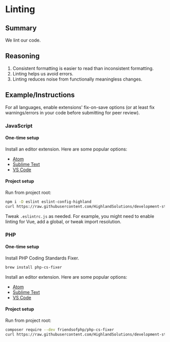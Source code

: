 # Linting
## Summary
We lint our code.


## Reasoning
1. Consistent formatting is easier to read than inconsistent formatting.
2. Linting helps us avoid errors.
3. Linting reduces noise from functionally meaningless changes.


## Example/Instructions
For all languages, enable extensions' fix-on-save options (or at least fix warnings/errors in your code before submitting for peer review).

### JavaScript
#### One-time setup
Install an editor extension. Here are some popular options:

- [Atom](https://atom.io/packages/linter-eslint)
- [Sublime Text](ttps://packagecontrol.io/packages/SublimeLinter-eslint)
- [VS Code](https://marketplace.visualstudio.com/items?itemName=dbaeumer.vscode-eslint)

#### Project setup
Run from project root:  

```sh
npm i -D eslint eslint-config-highland
curl https://raw.githubusercontent.com/HighlandSolutions/development-standards/master/assets/.eslintrc.js > .eslintrc.js
```

Tweak `.eslintrc.js` as needed. For example, you might need to enable linting for Vue, add a global, or tweak import resolution.

### PHP
#### One-time setup
Install PHP Coding Standards Fixer.

```sh
brew install php-cs-fixer
```

Install an editor extension. Here are some popular options:

- [Atom](https://atom.io/packages/php-cs-fixer)
- [Sublime Text](https://packagecontrol.io/packages/SublimeLinter-contrib-php-cs-fixer)
- [VS Code](https://marketplace.visualstudio.com/items?itemName=junstyle.php-cs-fixer)

#### Project setup
Run from project root:

```sh
composer require --dev friendsofphp/php-cs-fixer
curl https://raw.githubusercontent.com/HighlandSolutions/development-standards/master/assets/.php_cs > .php_cs
```

